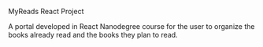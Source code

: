 MyReads React Project

A portal developed in React Nanodegree course for the user to organize the books already read and the books they plan to read. 
